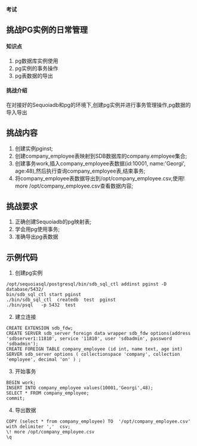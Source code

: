 **考试**


## 挑战PG实例的日常管理

#### 知识点

1) pg数据库实例使用
2) pg实例的事务操作
3) pg表数据的导出

#### 挑战介绍

在对接好的Sequoiadb和pg的环境下,创建pg实例并进行事务管理操作,pg数据的导入导出

## 挑战内容

1) 创建实例pginst;
2) 创建company_employee表映射到SDB数据库的company.employee集合;
3) 创建事务work,插入company_employee表数据(id:10001, name:'Georgi', age:48),然后执行查询company_employee表,结束事务;
4) 将company_employee表数据导出到/opt/company_employee.csv,使用\! more /opt/company_employee.csv查看数据内容;

## 挑战要求

1) 正确创建Sequoiadb的pg映射表;
2) 学会用pg使用事务;
3) 准确导出pg表数据


## 示例代码

1) 创建pg实例
```
/opt/sequoiasql/postgresql/bin/sdb_sql_ctl addinst pginst -D database/5432/
bin/sdb_sql_ctl start pginst
./bin/sdb_sql_ctl  createdb  test  pginst
./bin/psql   -p 5432  test
```
2) 建立连接
```
CREATE EXTENSION sdb_fdw;
CREATE SERVER sdb_server foreign data wrapper sdb_fdw options(address 'sdbserver1:11810', service '11810', user 'sdbadmin', password 'sdbadmin');
CREATE FOREIGN TABLE company_employee (id int, name text, age int) SERVER sdb_server options ( collectionspace 'company', collection 'employee', decimal 'on' ) ;
```
3) 开始事务
```
BEGIN work;
INSERT INTO company_employee values(10001,'Georgi',48);
SELECT * FROM company_employee;
commit;
```
4) 导出数据
```
COPY (select * from company_employee) TO  '/opt/company_employee.csv' with delimiter ','  csv;
\! more /opt/company_employee.csv
\q
```

